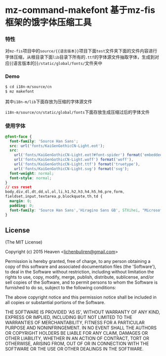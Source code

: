 
# mz-command-makefont 基于mz-fis框架的饿字体压缩工具

### 特性

对`mz-fis`项目中的`source/{{语言版本}}`项目下面`test`文件夹下面的文件内容进行字体压缩，从根目录下面`lib`目录下所有的`.ttf`的字体源文件抽取字体，生成到对应{{语言版本的}}`/static/global/fonts/`文件夹中

### Demo

``` bash
$ cd i18n-m/source/cn
$ mz makefont
```

其中`i18n-m/lib`下面存放为压缩的字体源文件

`i18n-m/source/cn/static/global/fonts`下面存放生成压缩过后的字体文件


### 使用字体

``` css
@font-face {
  font-family: 'Source Han Sans';
  src: url('fonts/KaiGenGothicCN-Light.eot');
  src:
    url('fonts/KaiGenGothicCN-Light.eot?#font-spider') format('embedded-opentype'),
    url('fonts/KaiGenGothicCN-Light.woff') format('woff'),
    url('fonts/KaiGenGothicCN-Light.ttf') format('truetype'),
    url('fonts/KaiGenGothicCN-Light.svg') format('svg');
  font-weight: normal;
  font-style: normal;
}
// css reset
body,div,dl,dt,dd,ul,ol,li,h1,h2,h3,h4,h5,h6,pre,form,
fieldset,input,textarea,p,blockquote,th,td {
  margin: 0;
  padding: 0;
  font-family: 'Source Han Sans','Hiragino Sans GB', STXihei, "Microsoft YaHei", SimSun, Heiti, sans-serif;
}
```

## License 

(The MIT License)

Copyright (c) 2015 Heaven &lt;lichenbuliren@gmail.com&gt;

Permission is hereby granted, free of charge, to any person obtaining
a copy of this software and associated documentation files (the
'Software'), to deal in the Software without restriction, including
without limitation the rights to use, copy, modify, merge, publish,
distribute, sublicense, and/or sell copies of the Software, and to
permit persons to whom the Software is furnished to do so, subject to
the following conditions:

The above copyright notice and this permission notice shall be
included in all copies or substantial portions of the Software.

THE SOFTWARE IS PROVIDED 'AS IS', WITHOUT WARRANTY OF ANY KIND,
EXPRESS OR IMPLIED, INCLUDING BUT NOT LIMITED TO THE WARRANTIES OF
MERCHANTABILITY, FITNESS FOR A PARTICULAR PURPOSE AND NONINFRINGEMENT.
IN NO EVENT SHALL THE AUTHORS OR COPYRIGHT HOLDERS BE LIABLE FOR ANY
CLAIM, DAMAGES OR OTHER LIABILITY, WHETHER IN AN ACTION OF CONTRACT,
TORT OR OTHERWISE, ARISING FROM, OUT OF OR IN CONNECTION WITH THE
SOFTWARE OR THE USE OR OTHER DEALINGS IN THE SOFTWARE.